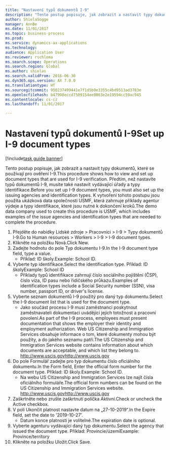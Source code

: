 ```yaml
--- 
title: "Nastavení typů dokumentů I-9"
description: "Tento postup popisuje, jak zobrazit a nastavit typy dokumentů, které se používají pro ověření I-9."
author: ShielaSogge
manager: AnnBe
ms.date: 11/01/2017
ms.topic: business-process
ms.prod: 
ms.service: dynamics-ax-applications
ms.technology: 
audience: Application User
ms.reviewer: rschloma
ms.search.scope: Operations
ms.search.region: Global
ms.author: shielas
ms.search.validFrom: 2016-06-30
ms.dyn365.ops.version: AX 7.0.0
ms.translationtype: HT
ms.sourcegitcommit: 950237499441e7f1d5b9e3355c4bd9513ad3783e
ms.openlocfilehash: b47998eccd7509154ee8863e2e19594cc59ac945
ms.contentlocale: cs-cz
ms.lasthandoff: 11/01/2017

---
```

# <a name="set-up-i-9-document-types"></a><span data-ttu-id="b785e-103">Nastavení typů dokumentů I-9</span><span class="sxs-lookup"><span data-stu-id="b785e-103">Set up I-9 document types</span></span>

[!include[task guide banner](../../../includes/task-guide-banner.md)]

<span data-ttu-id="b785e-104">Tento postup popisuje, jak zobrazit a nastavit typy dokumentů, které se používají pro ověření I-9.</span><span class="sxs-lookup"><span data-stu-id="b785e-104">This procedure shows how to view and set up document types that are used for I-9 verification.</span></span> <span data-ttu-id="b785e-105">Předtím, než nastavíte typů dokumentů I-9, musíte také nastavit vydávající úřady a typy identifikace.</span><span class="sxs-lookup"><span data-stu-id="b785e-105">Before you set up I-9 document types, you must also set up the issuing agencies and identification types.</span></span> <span data-ttu-id="b785e-106">K vytvoření tohoto postupu jsou použita ukázková data společnosti USMF, která zahrnuje příklady agentur výdeje a typy identifikace, které jsou nutné k dokončení kroků.</span><span class="sxs-lookup"><span data-stu-id="b785e-106">The demo data company used to create this procedure is USMF, which includes examples of the issue agencies and identification types that are needed to complete the procedure.</span></span>

1. <span data-ttu-id="b785e-107">Přejděte do nabídky Lidské zdroje > Pracovníci > I-9 > Typy dokumentů I-9.</span><span class="sxs-lookup"><span data-stu-id="b785e-107">Go to Human resources > Workers > I-9 > I-9 document types.</span></span>
2. <span data-ttu-id="b785e-108">Klikněte na položku Nová.</span><span class="sxs-lookup"><span data-stu-id="b785e-108">Click New.</span></span>
3. <span data-ttu-id="b785e-109">Zadejte hodnotu do pole Typ dokumentu I-9.</span><span class="sxs-lookup"><span data-stu-id="b785e-109">In the I-9 document type field, type a value.</span></span>
    * <span data-ttu-id="b785e-110">Příklad: ID školy.</span><span class="sxs-lookup"><span data-stu-id="b785e-110">Example: School ID.</span></span>  
4. <span data-ttu-id="b785e-111">Vyberte typ identifikace.</span><span class="sxs-lookup"><span data-stu-id="b785e-111">Select the identification type.</span></span>  <span data-ttu-id="b785e-112">Příklad: ID školy</span><span class="sxs-lookup"><span data-stu-id="b785e-112">Example:  School ID</span></span>
    * <span data-ttu-id="b785e-113">Příklady typů identifikace zahrnují číslo sociálního pojištění (ČSP), číslo víza, ID pasu nebo řidičského průkazu.</span><span class="sxs-lookup"><span data-stu-id="b785e-113">Examples of identification types include a Social Security number (SSN), visa number, passport ID, or driver's license.</span></span>  
5. <span data-ttu-id="b785e-114">Vyberte seznam dokumentů I-9 použitý pro daný typ dokumentu.</span><span class="sxs-lookup"><span data-stu-id="b785e-114">Select the I-9 document list that is used for the document type.</span></span>
    * <span data-ttu-id="b785e-115">Jako součást procesu I-9 musí zaměstnanci poskytnout zaměstnavateli dokumentaci uvádějící jejich totožnost a pracovní povolení.</span><span class="sxs-lookup"><span data-stu-id="b785e-115">As part of the I-9 process, employees must present documentation that shows the employer their identity and employment authorization.</span></span> <span data-ttu-id="b785e-116">Web US Citizenship and Immigration Services obsahuje informace o tom, které dokumenty mohou být použity, a do jakého seznamu patří.</span><span class="sxs-lookup"><span data-stu-id="b785e-116">The US Citizenship and Immigration Services website contains information about which documents are acceptable, and which list they belong to.</span></span>  <span data-ttu-id="b785e-117">http://www.uscis.gov</span><span class="sxs-lookup"><span data-stu-id="b785e-117">http://www.uscis.gov</span></span>  
6. <span data-ttu-id="b785e-118">Do pole Formulář zadejte pro typ dokumentu číslo oficiálního dokumentu.</span><span class="sxs-lookup"><span data-stu-id="b785e-118">In the Form field, Enter the official form number for the document type.</span></span> <span data-ttu-id="b785e-119">Příklad: ID školy.</span><span class="sxs-lookup"><span data-stu-id="b785e-119">Example: School ID.</span></span>
    * <span data-ttu-id="b785e-120">Na webu US Citizenship and Immigration Services lze najít čísla oficiálního formuláře.</span><span class="sxs-lookup"><span data-stu-id="b785e-120">The official form numbers can be found on the US Citizenship and Immigration Services website.</span></span>  <span data-ttu-id="b785e-121">http://www.uscis.gov</span><span class="sxs-lookup"><span data-stu-id="b785e-121">http://www.uscis.gov</span></span>  
7. <span data-ttu-id="b785e-122">Zaškrtněte nebo zrušte zaškrtnutí políčka Aktivní.</span><span class="sxs-lookup"><span data-stu-id="b785e-122">Check or uncheck the Active checkbox.</span></span>
8. <span data-ttu-id="b785e-123">V poli Ukončit platnost nastavte datum na „27-10-2019“.</span><span class="sxs-lookup"><span data-stu-id="b785e-123">In the Expire field, set the date to '2019-10-27'.</span></span>
    * <span data-ttu-id="b785e-124">Datum konce platnosti je volitelné.</span><span class="sxs-lookup"><span data-stu-id="b785e-124">The expiration date is optional.</span></span>  
9. <span data-ttu-id="b785e-125">Vyberte agenturu vydávající daný typ dokumentu.</span><span class="sxs-lookup"><span data-stu-id="b785e-125">Select the agency that issued the document type.</span></span> <span data-ttu-id="b785e-126">Příklad: Provincie/území</span><span class="sxs-lookup"><span data-stu-id="b785e-126">Example: Province/territory</span></span>
10. <span data-ttu-id="b785e-127">Klikněte na položku Uložit.</span><span class="sxs-lookup"><span data-stu-id="b785e-127">Click Save.</span></span>


